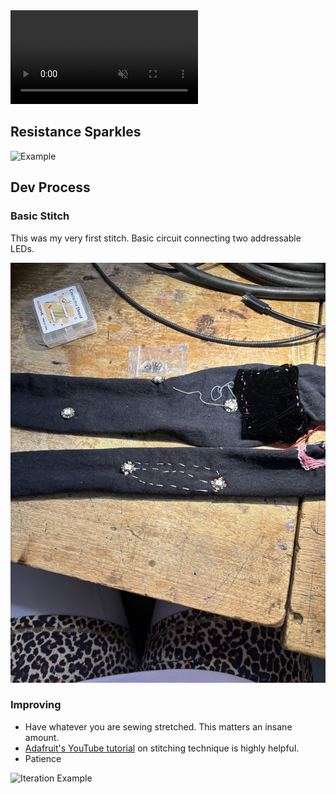 <!DOCTYPE html>
<html lang="en">
<head>
<link rel="stylesheet" href="style.css">

</head>
<body>
    <div class="content">
         <!-- Dress GIF -->
        <video autoplay loop muted playsinline>
            <source src="assets/videos/dress.MP4" type="video/mp4">
            Your browser does not support the video tag.
        </video>
        <h2>Resistance Sparkles</h2>
        <!-- Example GIF -->
        <img src="assets/videos/example.gif" alt="Example" loading="lazy">
        <h2>Dev Process</h2>
        <h3>Basic Stitch</h3>
        <p>This was my very first stitch. Basic circuit connecting two addressable LEDs.</p>
        <!-- Basic Stitch Image -->
        <img src="assets/imgs/basic_stich.jpg" alt="Basic Stitch" loading="lazy">
        <h3>Improving</h3>
        <ul>
            <li>Have whatever you are sewing stretched. This matters an insane amount.</li>
            <li><a href="https://learn.adafruit.com/getting-started-with-flora/overview" target="_blank">Adafruit's YouTube tutorial</a> on stitching technique is highly helpful.</li>
            <li>Patience</li>
        </ul>
        <!-- Iteration GIF -->
        <img src="assets/videos/iterate.gif" alt="Iteration Example" loading="lazy">
    </div>
</body>
</html>

